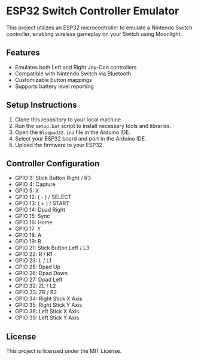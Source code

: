 # ESP32 Switch Controller Emulator

This project utilizes an ESP32 microcontroller to emulate a Nintendo Switch controller, enabling wireless gameplay on your Switch using Moonlight.

## Features

- Emulates both Left and Right Joy-Con controllers
- Compatible with Nintendo Switch via Bluetooth
- Customizable button mappings
- Supports battery level reporting

## Setup Instructions

1. Clone this repository to your local machine.
2. Run the `setup.bat` script to install necessary tools and libraries.
3. Open the `Bluepad32.ino` file in the Arduino IDE.
4. Select your ESP32 board and port in the Arduino IDE.
5. Upload the firmware to your ESP32.

## Controller Configuration

- GPIO 3: Stick Button Right / R3
- GPIO 4: Capture
- GPIO 5: X
- GPIO 12: ( - ) / SELECT
- GPIO 13: ( + ) / START
- GPIO 14: Dpad Right
- GPIO 15: Sync
- GPIO 16: Home
- GPIO 17: Y
- GPIO 18: A
- GPIO 19: B
- GPIO 21: Stick Button Left / L3
- GPIO 22: R / R1
- GPIO 23: L / L1
- GPIO 25: Dpad Up
- GPIO 26: Dpad Down
- GPIO 27: Dpad Left
- GPIO 32: ZL / L2
- GPIO 33: ZR / R2
- GPIO 34: Right Stick X Axis
- GPIO 35: Right Stick Y Axis
- GPIO 36: Left Stick X Axis
- GPIO 39: Left Stick Y Axis

## License

This project is licensed under the MIT License.
